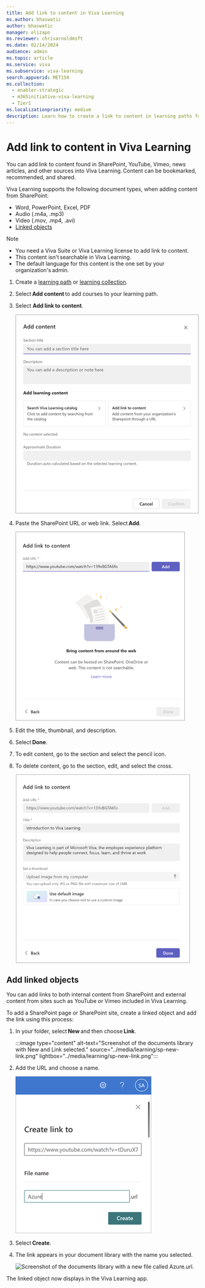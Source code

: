 ```yaml
---
title: Add link to content in Viva Learning
ms.author: bhaswatic
author: bhaswatic
manager: elizapo
ms.reviewer: chrisarnoldmsft
ms.date: 02/14/2024
audience: admin
ms.topic: article
ms.service: viva
ms.subservice: viva-learning
search.appverid: MET150
ms.collection:
  - enabler-strategic
  - m365initiative-viva-learning
  - Tier1
ms.localizationpriority: medium
description: Learn how to create a link to content in learning paths for Microsoft Viva Learning.
---
```


# Add link to content in Viva Learning

You can add link to content found in SharePoint, YouTube, Vimeo, news articles, and other sources into Viva Learning. Content can be bookmarked, recommended, and shared. 

Viva Learning supports the following document types, when adding content from SharePoint: 
- Word, PowerPoint, Excel, PDF 
- Audio (.m4a, .mp3) 
- Video (.mov, .mp4, .avi) 
- [Linked objects](#add-linked-objects)

> [!NOTE]
> - You need a Viva Suite or Viva Learning license to add link to content.   
> - This content isn't searchable in Viva Learning. 
> - The default language for this content is the one set by your organization's admin.  

1. Create a [learning path](creating-learning-paths.md) or [learning collection](creating-learning-collections.md).

2. Select **Add content** to add courses to your learning path.

3. Select **Add link to content**.

    ![Screenshot of the add content screen where you add section title, learning content, and duration.](../media/learning/learning-path-link-to-content-add-content.png)

 
4. Paste the SharePoint URL or web link. Select **Add**.

    ![Screenshot of the add link to content screen in which you can add the url.](../media/learning/learning-path-link-to-content-add-content-2.png)

5. Edit the title, thumbnail, and description.

6. Select **Done**. 

7. To edit content, go to the section and select the pencil icon. 

8. To delete content, go to the section, edit, and select the cross.

    ![Screenshot of add link to content with the url, title, description and thumbnail set.](../media/learning/learning-path-link-to-content-add-content-3.png)

## Add linked objects

You can add links to both internal content from SharePoint and external content from sites such as YouTube or Vimeo included in Viva Learning.

To add a SharePoint page or SharePoint site, create a linked object and add the link using this process:

1. In your folder, select **New** and then choose **Link**. 


   :::image type="content" alt-text="Screenshot of the documents library with New and Link selected." source="../media/learning/sp-new-link.png" lightbox="../media/learning/sp-new-link.png":::

1. Add the URL and choose a name. 

    ![Screenshot of the new link pane with a URL and name filled in.](../media/learning/sp-linkname.png)


1. Select **Create**. 

1. The link appears in your document library with the name you selected. 


    ![Screenshot of the documents library with a new file called Azure.url.](../media/learning/sp-linkinlibrary.png)

The linked object now displays in the Viva Learning app. 

 
